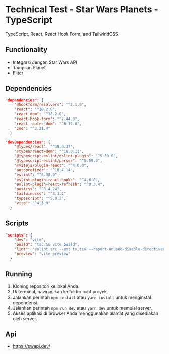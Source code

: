 # Technical Test - Star Wars Planets - TypeScript

TypeScript, React, React Hook Form, and TailwindCSS

## Functionality

- Integrasi dengan Star Wars API
- Tampilan Planet
- Filter

## Dependencies

```json
"dependencies": {
    "@hookform/resolvers": "^3.1.0",
    "react": "^18.2.0",
    "react-dom": "^18.2.0",
    "react-hook-form": "^7.44.3",
    "react-router-dom": "^6.12.0",
    "zod": "^3.21.4"
  }
```

```json
"devDependencies": {
    "@types/react": "^18.0.37",
    "@types/react-dom": "^18.0.11",
    "@typescript-eslint/eslint-plugin": "^5.59.0",
    "@typescript-eslint/parser": "^5.59.0",
    "@vitejs/plugin-react": "^4.0.0",
    "autoprefixer": "^10.4.14",
    "eslint": "^8.38.0",
    "eslint-plugin-react-hooks": "^4.6.0",
    "eslint-plugin-react-refresh": "^0.3.4",
    "postcss": "^8.4.24",
    "tailwindcss": "^3.3.2",
    "typescript": "^5.0.2",
    "vite": "^4.3.9"
  }
```

## Scripts

```json
"scripts": {
    "dev": "vite",
    "build": "tsc && vite build",
    "lint": "eslint src --ext ts,tsx --report-unused-disable-directives --max-warnings 0",
    "preview": "vite preview"
  }
```

## Running

1. Kloning repositori ke lokal Anda.
2. Di terminal, navigasikan ke folder root proyek.
3. Jalankan perintah `npm install` atau `yarn install` untuk menginstal dependensi.
4. Jalankan perintah `npm run dev` atau `yarn dev` untuk memulai server.
5. Akses aplikasi di browser Anda menggunakan alamat yang disediakan oleh server.

## Api

- https://swapi.dev/
